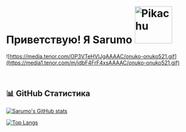 # Приветствую! Я Sarumo <img src="https://raw.githubusercontent.com/PokeAPI/sprites/master/sprites/pokemon/25.png" width="100" alt="Pikachu">

![https://media.tenor.com/OP3VTeHVlJgAAAAC/onuko-onuko521.gif](https://media1.tenor.com/m/jdbF4FrF4xsAAAAC/onuko-onuko521.gif)



<br/>

## 📊 GitHub Статистика

[![Sarumo's GitHub stats](https://github-readme-stats.vercel.app/api?username=SarumoBNK&show_icons=true&theme=tokyonight)](https://github.com/anuraghazra/github-readme-stats)


[![Top Langs](https://github-readme-stats.vercel.app/api/top-langs/?username=anuraghazra&layout=donut)](https://github.com/anuraghazra/github-readme-stats)

<br/>
